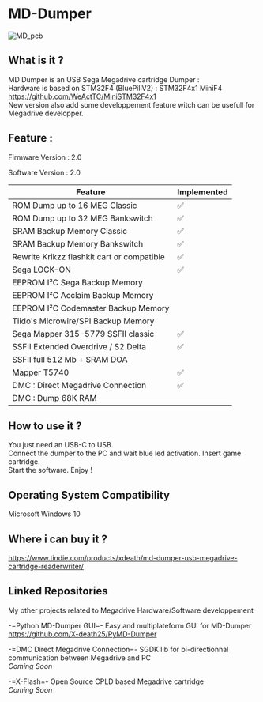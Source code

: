 # MD-Dumper

![MD_pcb](https://github.com/X-death25/MD-Dumper/blob/main/img/DSC_0553.JPG) 

What is it ?
-----

MD Dumper is an USB Sega Megadrive cartridge Dumper : <br>
Hardware is based on STM32F4 (BluePillV2) : STM32F4x1 MiniF4 https://github.com/WeActTC/MiniSTM32F4x1  <br>
New version also add some developpement feature witch can be usefull for Megadrive developper.  <br>

Feature :
-----

Firmware Version : 2.0

Software Version : 2.0


| Feature | Implemented |
| ------- | ----------- |
| ROM Dump up to 16 MEG  Classic              | :white_check_mark: |
| ROM Dump up to 32 MEG  Bankswitch           | :white_check_mark: |
| SRAM Backup Memory Classic                  | :white_check_mark: |
| SRAM Backup Memory Bankswitch               | :white_check_mark: |
| Rewrite Krikzz flashkit cart or compatible  | :white_check_mark: |
| Sega LOCK-ON                                | :white_check_mark: |
| EEPROM I²C Sega Backup Memory               |                    |
| EEPROM I²C Acclaim Backup Memory            |                    |
| EEPROM I²C Codemaster Backup Memory         |                    |
| Tiido's Microwire/SPI Backup Memory         |                    |
| Sega Mapper 315-5779 SSFII classic          | :white_check_mark: |
| SSFII Extended Overdrive / S2 Delta         | :white_check_mark: |
| SSFII full 512 Mb + SRAM  DOA               |                    |
| Mapper T5740                                | :white_check_mark: |
| DMC : Direct Megadrive Connection           | :white_check_mark: |
| DMC : Dump 68K RAM                          |                    |

How to use it ?
-----

You just need an USB-C to USB. <br>
Connect the dumper to the PC and wait blue led activation. Insert game cartridge.  <br>
Start the software. Enjoy ! <br>

Operating System Compatibility
-----

Microsoft Windows 10

Where i can buy it ?
-----

https://www.tindie.com/products/xdeath/md-dumper-usb-megadrive-cartridge-readerwriter/


Linked Repositories
-----

My other projects related to Megadrive Hardware/Software developpement

-=Python MD-Dumper GUI=-
Easy and multiplateform GUI for MD-Dumper <br>
https://github.com/X-death25/PyMD-Dumper

-=DMC Direct Megadrive Connection=-
SGDK lib for bi-directionnal communication between Megadrive and PC <br>
*Coming Soon*

-=X-Flash=-
Open Source CPLD based Megadrive cartridge <br>
*Coming Soon*
